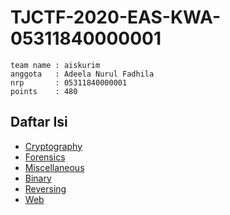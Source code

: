 # TJCTF-2020-EAS-KWA-05311840000001

```
team name : aiskurim
anggota   : Adeela Nurul Fadhila
nrp       : 05311840000001
points    : 480
```

## Daftar Isi

* [Cryptography](./Cryptography/README.md)
* [Forensics](./Forensics/README.md)
* [Miscellaneous](./Miscellaneous/README.md)
* [Binary](./Binary/README.md)
* [Reversing](./Reversing/README.md)
* [Web](./Web/README.md)